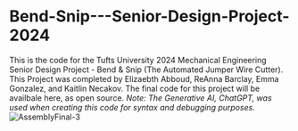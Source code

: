 # Bend-Snip---Senior-Design-Project-2024
This is the code for the Tufts University 2024 Mechanical Engineering Senior Design Project - Bend &amp; Snip (The Automated Jumper Wire Cutter). This Project was completed by Elizaebth Abboud, ReAnna Barclay, Emma Gonzalez, and Kaitlin Necakov. The final code for this project will be availbale here, as open source.  _Note: The Generative AI, ChatGPT, was used when creating this code for syntax and debugging purposes._
![AssemblyFinal-3](https://github.com/user-attachments/assets/17da5fc4-4b69-469a-9858-e7706257acc4)
